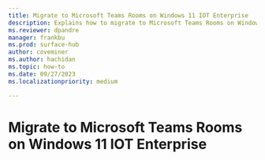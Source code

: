 ```yaml
---
title: Migrate to Microsoft Teams Rooms on Windows 11 IOT Enterprise
description: Explains how to migrate to Microsoft Teams Rooms on Windows 11 IOT Enterprise
ms.reviewer: dpandre
manager: frankbu
ms.prod: surface-hub
author: coveminer
ms.author: hachidan
ms.topic: how-to
ms.date: 09/27/2023
ms.localizationpriority: medium

---
```


# Migrate to Microsoft Teams Rooms on Windows 11 IOT Enterprise

